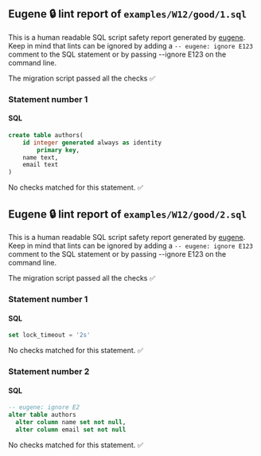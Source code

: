 ## Eugene 🔒 lint report of `examples/W12/good/1.sql`

This is a human readable SQL script safety report generated by [eugene](https://github.com/kaaveland/eugene).
Keep in mind that lints can be ignored by adding a `-- eugene: ignore E123` comment to the SQL statement
or by passing --ignore E123 on the command line.

The migration script passed all the checks ✅

### Statement number 1
#### SQL
```sql
create table authors(
    id integer generated always as identity
        primary key,
    name text,
    email text
)
```
No checks matched for this statement. ✅

## Eugene 🔒 lint report of `examples/W12/good/2.sql`

This is a human readable SQL script safety report generated by [eugene](https://github.com/kaaveland/eugene).
Keep in mind that lints can be ignored by adding a `-- eugene: ignore E123` comment to the SQL statement
or by passing --ignore E123 on the command line.

The migration script passed all the checks ✅

### Statement number 1
#### SQL
```sql
set lock_timeout = '2s'
```
No checks matched for this statement. ✅
### Statement number 2
#### SQL
```sql
-- eugene: ignore E2
alter table authors
  alter column name set not null,
  alter column email set not null
```
No checks matched for this statement. ✅
